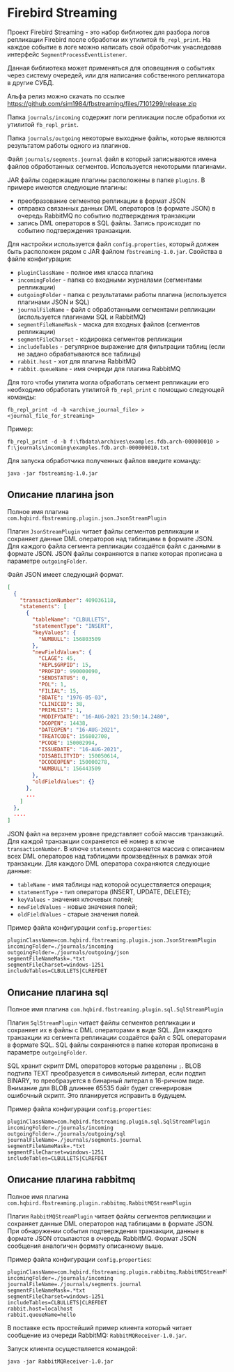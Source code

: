 Firebird Streaming
==================

Проект Firebird Streaming - это набор библиотек для разбора логов репликации Firebird после обработки их утилитой `fb_repl_print`. 
На каждое событие в логе можно написать свой обработчик унаследовав интерфейс `SegmentProcessEventListener`.

Данная библиотека может применяться для оповещения о событиях через систему очередей, или для написания собственного репликатора в другие СУБД.

Альфа релиз можно скачать по ссылке https://github.com/sim1984/fbstreaming/files/7101299/release.zip

Папка `journals/incoming` содержит логи репликации после обработки их утилитой `fb_repl_print`.

Папка `journals/outgoing` некоторые выходные файлы, которые являются результатом работы одного из плагинов.

Файл `journals/segments.journal` файл в который записываются имена файлов обработанных сегментов. Используется некоторыми плагинами.

JAR файлы содержащие плагины расположены в папке `plugins`.
В примере имеются следующие плагины:
* преобразование сегментов репликации в формат JSON
* отправка связанных данных DML операторов (в формате JSON) в очередь RabbitMQ по событию подтверждения транзакции
* запись DML операторов в SQL файлы. Запись происходит по событию подтверждения транзакции.

Для настройки используется файл `config.properties`, который должен быть расположен рядом с JAR файлом `fbstreaming-1.0.jar`.
Свойства в файле конфигурации:
* `pluginClassName` - полное имя класса плагина
* `incomingFolder` - папка со входными журналами (сегментами репликации)
* `outgoingFolder` - папка с результатами работы плагина (используется плагинами JSON и SQL)
* `journalFileName` - файл с обработанными сегментами репликации (используется плагинами SQL и RabbitMQ)
* `segmentFileNameMask` - маска для входных файлов (сегментов репликации)
* `segmentFileCharset` - кодировка сегментов репликации
* `includeTables` - регулярное выражение для фильтрации таблиц (если не задано обрабатываются все таблицы)
* `rabbit.host` - хот для плагина RabbitMQ
* `rabbit.queueName` - имя очереди для плагина RabbitMQ

Для того чтобы утилита могла обработать сегмент репликации его необходимо обработать утилитой `fb_repl_print` с помощью следующей команды:

```
fb_repl_print -d -b <archive_journal_file> > <journal_file_for_streaming>
```

Пример:

```
fb_repl_print -d -b f:\fbdata\archives\examples.fdb.arch-000000010 > f:\journals\incoming\examples.fdb.arch-000000010.txt
```

Для запуска обработчика полученных файлов введите команду:

```
java -jar fbstreaming-1.0.jar
```

## Описание плагина json

Полное имя плагина `com.hqbird.fbstreaming.plugin.json.JsonStreamPlugin`

Плагин `JsonStreamPlugin` читает файлы сегментов репликации и сохраняет данные DML операторов над таблицами в формате JSON. Для каждого файла сегмента репликации создаётся файл с данными в формате JSON. JSON файлы сохраняются в папке которая прописана в параметре `outgoingFolder`.

Файл JSON имеет следующий формат. 

```json
[
  {
    "transactionNumber": 409036118,
    "statements": [
      {
        "tableName": "CLBULLETS",
        "statementType": "INSERT",
        "keyValues": {
          "NUMBULL": 156803509
        },
        "newFieldValues": {
          "CLAGE": 45,
          "REPL$GRPID": 15,
          "PROFID": 990000090,
          "SENDSTATUS": 0,
          "POL": 1,
          "FILIAL": 15,
          "BDATE": "1976-05-03",
          "CLINICID": 38,
          "PRIMLIST": 1,
          "MODIFYDATE": "16-AUG-2021 23:50:14.2480",
          "DGOPEN": 14438,
          "DATEOPEN": "16-AUG-2021",
          "TREATCODE": 156802708,
          "PCODE": 150002994,
          "ISSUEDATE": "16-AUG-2021",
          "DISABILITYID": 150050614,
          "DCODEOPEN": 150000278,
          "NUMBULL": 156443509
        },
        "oldFieldValues": {}
      },
      ...
    ]
  },
  ....
]
```

JSON файл на верхнем уровне представляет собой массив транзакций. Для каждой
транзакции сохраняется её номер в ключе `transactionNumber`. В ключе `statements` сохраняется массив с описанием всех DML операторов над таблицами произведённых в рамках этой транзакции. Для каждого DML оператора сохраняются следующие данные:
* `tableName` - имя таблицы над которой осуществляется операция;
* `statementType` - тип оператора (INSERT, UPDATE, DELETE);
* `keyValues` - значения ключевых полей;
* `newFieldValues` - новые значения полей;
* `oldFieldValues` - старые значения полей.

Пример файла конфигурации `config.properties`:

```
pluginClassName=com.hqbird.fbstreaming.plugin.json.JsonStreamPlugin
incomingFolder=./journals/incoming
outgoingFolder=./journals/outgoing/json
segmentFileNameMask=.*txt
segmentFileCharset=windows-1251
includeTables=CLBULLETS|CLREFDET
```

## Описание плагина sql

Полное имя плагина `com.hqbird.fbstreaming.plugin.sql.SqlStreamPlugin`

Плагин `SqlStreamPlugin` читает файлы сегментов репликации и сохраняет их в файлы с DML операторами в виде SQL. Для каждого транзакции из сегмента репликации создаётся файл с SQL операторами в формате SQL. SQL файлы сохраняются в папке которая прописана в параметре `outgoingFolder`.

SQL хранит скрипт DML операторов которые разделены `;`. BLOB подтипа TEXT преобразуется в символьный литерал, если подтип BINARY, то преобразуется в бинарный литерал в 16-ричном виде. Внимание для BLOB длиннее 65535 байт будет сгенерирован ошибочный скрипт. Это планируется исправить в будущем.

Пример файла конфигурации `config.properties`:

```
pluginClassName=com.hqbird.fbstreaming.plugin.sql.SqlStreamPlugin
incomingFolder=./journals/incoming
outgoingFolder=./journals/outgoing/sql
journalFileName=./journals/segments.journal
segmentFileNameMask=.*txt
segmentFileCharset=windows-1251
includeTables=CLBULLETS|CLREFDET
```

## Описание плагина rabbitmq

Полное имя плагина `com.hqbird.fbstreaming.plugin.rabbitmq.RabbitMQStreamPlugin`

Плагин `RabbitMQStreamPlugin` читает файлы сегментов репликации и сохраняет данные DML операторов над таблицами в формате JSON. При обнаружении события подтверждения транзакции, данные в формате JSON отсылаются в очередь RabbitMQ. Формат JSON сообщения аналогичен
формату описанному выше.

Пример файла конфигурации `config.properties`:

```
pluginClassName=com.hqbird.fbstreaming.plugin.rabbitmq.RabbitMQStreamPlugin
incomingFolder=./journals/incoming
journalFileName=./journals/segments.journal
segmentFileNameMask=.*txt
segmentFileCharset=windows-1251
includeTables=CLBULLETS|CLREFDET
rabbit.host=localhost
rabbit.queueName=hello
```

В поставке есть простейший пример клиента который читает сообщение из очереди RabbitMQ: `RabbitMQReceiver-1.0.jar`.

Запуск клиента осуществляется командой:

```
java -jar RabbitMQReceiver-1.0.jar
```

